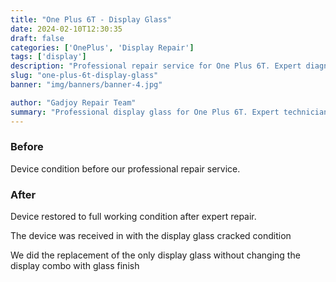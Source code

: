 ```yaml
---
title: "One Plus 6T - Display Glass"
date: 2024-02-10T12:30:35
draft: false
categories: ['OnePlus', 'Display Repair']
tags: ['display']
description: "Professional repair service for One Plus 6T. Expert diagnosis and quality repairs in Bangalore."
slug: "one-plus-6t-display-glass"
banner: "img/banners/banner-4.jpg"

author: "Gadjoy Repair Team"
summary: "Professional display glass for One Plus 6T. Expert technicians, quality parts, warranty included."
---
```


### Before

Device condition before our professional repair service.

### After

Device restored to full working condition after expert repair.

The device was received in with the display glass cracked condition

We did the replacement of the only display glass without changing the display combo with glass finish
